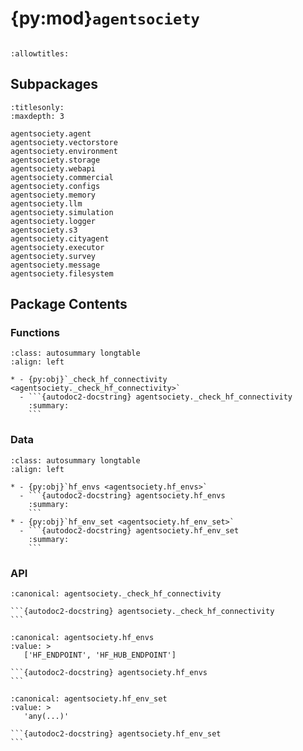 # {py:mod}`agentsociety`

```{py:module} agentsociety
```

```{autodoc2-docstring} agentsociety
:allowtitles:
```

## Subpackages

```{toctree}
:titlesonly:
:maxdepth: 3

agentsociety.agent
agentsociety.vectorstore
agentsociety.environment
agentsociety.storage
agentsociety.webapi
agentsociety.commercial
agentsociety.configs
agentsociety.memory
agentsociety.llm
agentsociety.simulation
agentsociety.logger
agentsociety.s3
agentsociety.cityagent
agentsociety.executor
agentsociety.survey
agentsociety.message
agentsociety.filesystem
```

## Package Contents

### Functions

````{list-table}
:class: autosummary longtable
:align: left

* - {py:obj}`_check_hf_connectivity <agentsociety._check_hf_connectivity>`
  - ```{autodoc2-docstring} agentsociety._check_hf_connectivity
    :summary:
    ```
````

### Data

````{list-table}
:class: autosummary longtable
:align: left

* - {py:obj}`hf_envs <agentsociety.hf_envs>`
  - ```{autodoc2-docstring} agentsociety.hf_envs
    :summary:
    ```
* - {py:obj}`hf_env_set <agentsociety.hf_env_set>`
  - ```{autodoc2-docstring} agentsociety.hf_env_set
    :summary:
    ```
````

### API

````{py:function} _check_hf_connectivity()
:canonical: agentsociety._check_hf_connectivity

```{autodoc2-docstring} agentsociety._check_hf_connectivity
```
````

````{py:data} hf_envs
:canonical: agentsociety.hf_envs
:value: >
   ['HF_ENDPOINT', 'HF_HUB_ENDPOINT']

```{autodoc2-docstring} agentsociety.hf_envs
```

````

````{py:data} hf_env_set
:canonical: agentsociety.hf_env_set
:value: >
   'any(...)'

```{autodoc2-docstring} agentsociety.hf_env_set
```

````

